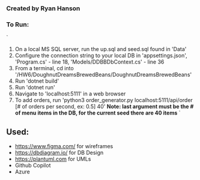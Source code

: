 ### Created by Ryan Hanson
### To Run:
`
1. On a local MS SQL server, run the up.sql and seed.sql found in 'Data'
2. Configure the connection string to your local DB in 'appsettings.json', 'Program.cs' - line 18, 'Models/DDBBDbContext.cs' - line 36
3. From a terminal, cd into '/HW6/DoughnutDreamsBrewedBeans/DoughnutDreamsBrewedBeans'
4. Run 'dotnet build'
5. Run 'dotnet run'
6. Navigate to 'localhost:5111' in a web browser
7. To add orders, run 'python3 order_generator.py localhost:5111/api/order [# of orders per second, ex: 0.5] 40' **Note: last argument must be the # of menu items in the DB, for the current seed there are 40 items**
`

## Used:
- https://www.figma.com/ for wireframes
- https://dbdiagram.io/ for DB Design
- https://plantuml.com for UMLs
- Github Copilot
- Azure
